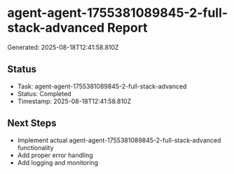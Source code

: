 # agent-agent-1755381089845-2-full-stack-advanced Report

Generated: 2025-08-18T12:41:58.810Z

## Status
- Task: agent-agent-1755381089845-2-full-stack-advanced
- Status: Completed
- Timestamp: 2025-08-18T12:41:58.810Z

## Next Steps
- Implement actual agent-agent-1755381089845-2-full-stack-advanced functionality
- Add proper error handling
- Add logging and monitoring
